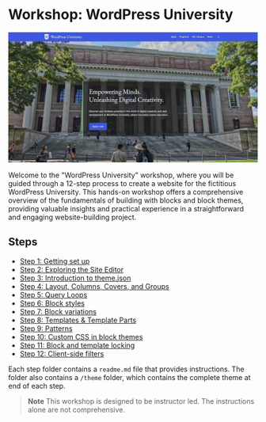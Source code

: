 # Workshop: WordPress University

<img src="assets/screenshots/wordpress-university-home.jpg">

Welcome to the "WordPress University" workshop, where you will be guided through a 12-step process to create a website for the fictitious WordPress University. This hands-on workshop offers a comprehensive overview of the fundamentals of building with blocks and block themes, providing valuable insights and practical experience in a straightforward and engaging website-building project.

## Steps

- [Step 1: Getting set up](/steps/step-1/readme.md)
- [Step 2: Exploring the Site Editor](/steps/step-2/readme.md)
- [Step 3: Introduction to theme.json](/steps/step-3/readme.md)
- [Step 4: Layout, Columns, Covers, and Groups](/steps/step-4/readme.md)
- [Step 5: Query Loops](/steps/step-5/readme.md)
- [Step 6: Block styles](/steps/step-6/readme.md)
- [Step 7: Block variations](/steps/step-7/readme.md)
- [Step 8: Templates & Template Parts](/steps/step-8/readme.md)
- [Step 9: Patterns](/steps/step-9/readme.md)
- [Step 10: Custom CSS in block themes](/steps/step-10/readme.md)
- [Step 11: Block and template locking](/steps/step-11/readme.md)
- [Step 12: Client-side filters](/steps/step-12/readme.md)

Each step folder contains a `readme.md` file that provides instructions. The folder also contains a `/theme` folder, which contains the complete theme at end of each step.

> **Note** This workshop is designed to be instructor led. The instructions alone are not comprehensive. 

